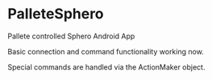 # PalleteSphero
Pallete controlled Sphero Android App

Basic connection and command functionality working now.

Special commands are handled via the ActionMaker object.
